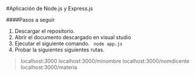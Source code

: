 #Aplicación de Node.js y Express.js

####Pasos a seguir
1. Descargar el repositorio.
2. Abrir el documento descargado en visual studio
3. Ejecutar el siguiente comando.
` node app.js`
4. Probar la siguientes siguientes rutas.
> localhost:3000
> localhost:3000/minombre
> localhost:3000/nomdicente
> localhost:3000/materia
